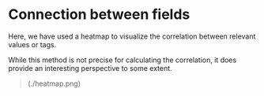 # Connection between fields

Here, we have used a heatmap to visualize the correlation between relevant values or tags. 

While this method is not precise for calculating the correlation, it does provide an interesting perspective to some extent.


>(./heatmap.png)
